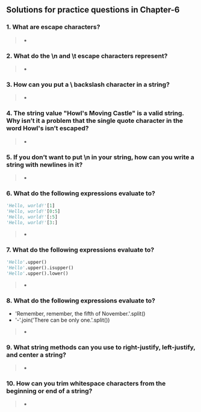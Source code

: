## Solutions for practice questions in Chapter-6
### 1. What are escape characters?
> - 
### 2. What do the \n and \t escape characters represent?
> - 
### 3. How can you put a \ backslash character in a string?
> - 
### 4. The string value "Howl's Moving Castle" is a valid string. Why isn’t it a problem that the single quote character in the word Howl's isn’t escaped?
> - 
### 5. If you don’t want to put \n in your string, how can you write a string with newlines in it?
> - 
### 6. What do the following expressions evaluate to?
```python
'Hello, world!'[1]
'Hello, world!'[0:5]
'Hello, world!'[:5]
'Hello, world!'[3:]
```
> - 
### 7. What do the following expressions evaluate to?
```python
'Hello'.upper()
'Hello'.upper().isupper()
'Hello'.upper().lower()
```
> - 
### 8. What do the following expressions evaluate to?
- 'Remember, remember, the fifth of November.'.split()
- '-'.join('There can be only one.'.split())
> - 
### 9. What string methods can you use to right-justify, left-justify, and center a string?
> - 
### 10. How can you trim whitespace characters from the beginning or end of a string?
> - 